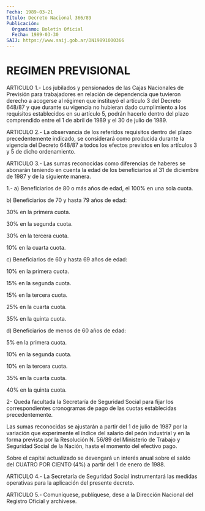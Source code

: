 ```yaml
---
Fecha: 1989-03-21
Título: Decreto Nacional 366/89
Publicación:
  Organismo: Boletín Oficial
  Fecha: 1989-03-30
SAIJ: https://www.saij.gob.ar/DN19891000366
---
```

# REGIMEN PREVISIONAL

<a id="1"></a>
ARTICULO  1.-  Los  jubilados  y  pensionados  de  las  Cajas Nacionales    de    Previsión  para  trabajadores  en  relación  de dependencia  que  tuvieron   derecho  a  acogerse  al  régimen  que instituyó  el  artículo  3 del Decreto  648/87  y  que  durante  su vigencia no hubieran dado cumplimiento a los requisitos establecidos en su artículo  5,  podrán  hacerlo  dentro  del plazo comprendido  entre el 1 de abril de 1989 y el 30 de julio de  1989.

<a id="2"></a>
ARTICULO 2.- La observancia de los referidos requisitos dentro del plazo  precedentemente  indicado, se considerará como producida durante  la  vigencia  del  Decreto  648/87  a  todos  los  efectos previstos en los artículos 3 y 5 de dicho ordenamiento.

<a id="3"></a>
ARTICULO 3.- Las sumas reconocidas como diferencias de haberes se abonarán  teniendo  en cuenta la edad de los beneficiarios al 31 de diciembre de 1987 y de la siguiente manera.

1.- a) Beneficiarios de  80 o más años de edad, el 100% en una sola cuota.

b) Beneficiarios de 70 y hasta 79 años de edad:

30% en la primera cuota.

30% en la segunda cuota.

30% en la tercera cuota.

10% en la cuarta cuota.

c) Beneficiarios de 60 y hasta 69 años de edad:

10% en la primera cuota.

15% en la segunda cuota.

15% en la tercera cuota.

25% en la cuarta cuota.

35% en la quinta cuota.

d) Beneficiarios de menos de 60 años de edad:

5% en la primera cuota.

10% en la segunda cuota.

10% en la tercera cuota.

35% en la cuarta cuota.

40% en la quinta cuota.

2- Queda facultada la Secretaría  de  Seguridad  Social  para fijar los correspondientes cronogramas de pago de las cuotas establecidas precedentemente.

Las sumas reconocidas se ajustarán a partir del 1 de julio  de 1987 por  la  variación  que  experimente el índice del salario del peón industrial y en la forma prevista  por  la  Resolución N. 56/89 del Ministerio  de Trabajo y Seguridad Social de la  Nación,  hasta  el momento del efectivo pago.

Sobre el capital  actualizado  se  devengará un interés anual sobre el saldo del CUATRO POR CIENTO (4%)  a  partir  del  1  de enero de 1988.

<a id="4"></a>
ARTICULO  4.-  La Secretaría de Seguridad Social instrumentará las medidas operativas  para  la  aplicación  del presente decreto.

<a id="5"></a>
ARTICULO  5.-  Comuníquese,  publíquese,  dese  a la Dirección Nacional del Registro Oficial y archívese.